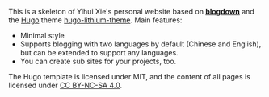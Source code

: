 This is a skeleton of Yihui Xie's personal website based on [**blogdown**](https://github.com/rstudio/blogdown) and the [Hugo](https://gohugo.io) theme [hugo-lithium-theme](https://github.com/yihui/hugo-lithium-theme). Main features:

- Minimal style
- Supports blogging with two languages by default (Chinese and English), but can be extended to support any languages.
- You can create sub sites for your projects, too.

The Hugo template is licensed under MIT, and the content of all pages is licensed under [CC BY-NC-SA 4.0](http://creativecommons.org/licenses/by-nc-sa/4.0/).
